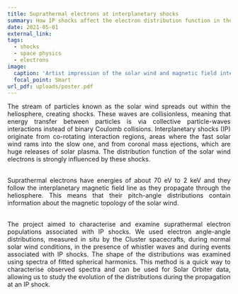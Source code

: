 ```yaml
---
title: Suprathermal electrons at interplanetary shocks
summary: How IP shocks affect the electron distribution function in the solar wind?
date: 2021-05-01
external_link: 
tags:
  - shocks
  - space physics
  - electrons
image:
  caption: 'Artist impression of the solar wind and magnetic field interactions'
  focal_point: Smart
url_pdf: uploads/poster.pdf
---
```


<div style='text-align: justify;'>
The stream of particles known as the solar wind spreads out within the heliosphere, creating shocks. These waves are collisionless, meaning that energy transfer between particles is via collective particle-waves interactions instead of binary Coulomb collisions. Interplanetary shocks (IP) originate from co-rotating interaction regions, areas where the fast solar wind rams into the slow one, and from coronal mass ejections, which are huge releases of solar plasma. The distribution function of the solar wind electrons is strongly influenced by these shocks.<br/><br/>

Suprathermal electrons have energies of about 70 eV to 2 keV and they follow the interplanetary magnetic field line as they propagate through the heliosphere. This means that their pitch-angle distributions contain information about the magnetic topology of the solar wind.<br/><br/>

The project aimed to characterise and examine suprathermal electron populations associated with IP shocks. We used electron angle-angle distributions, measured in situ by the Cluster spacecrafts, during normal solar wind conditions, in the presence of whistler waves and during events associated with IP shocks. The shape of the distributions was examined using spectra of fitted spherical harmonics. This method is a quick way to characterise observed spectra and can be used for Solar Orbiter data, allowing us to study the evolution of the distributions during the propagation at an IP shock.
</div>

<!--more-->
